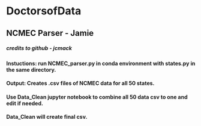 # DoctorsofData

## NCMEC Parser - Jamie
##### credits to github - jcmack



#### Instuctions: run NCMEC_parser.py in conda environment with states.py in the same directory.
#### Output: Creates .csv files of NCMEC data for all 50 states.
#### Use Data_Clean jupyter notebook to combine all 50 data csv to one and edit if needed.
#### Data_Clean will create final csv.
